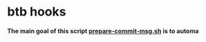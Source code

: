 # btb hooks

#### The main goal of this script [prepare-commit-msg.sh](./prepare-commit-msg.sh) is to automa
